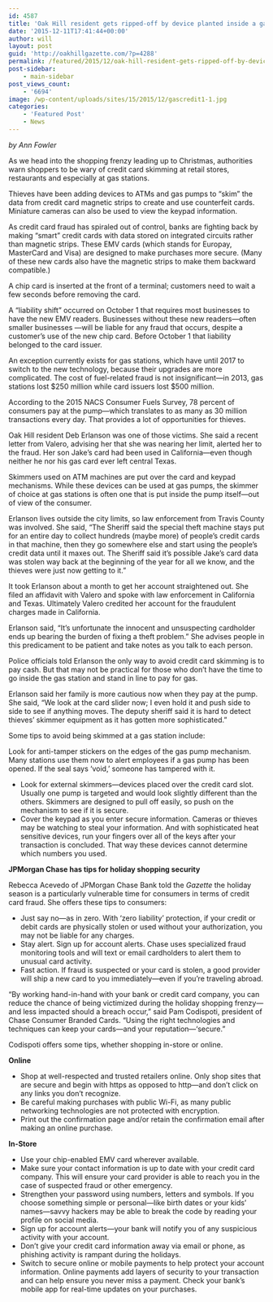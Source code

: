 ```yaml
---
id: 4587
title: 'Oak Hill resident gets ripped-off by device planted inside a gas pump'
date: '2015-12-11T17:41:44+00:00'
author: will
layout: post
guid: 'http://oakhillgazette.com/?p=4288'
permalink: /featured/2015/12/oak-hill-resident-gets-ripped-off-by-device-planted-inside-a-gas-pump/
post-sidebar:
    - main-sidebar
post_views_count:
    - '6694'
image: /wp-content/uploads/sites/15/2015/12/gascredit1-1.jpg
categories:
    - 'Featured Post'
    - News
---
```


*by Ann Fowler*

As we head into the shopping frenzy leading up to Christmas, authorities warn shoppers to be wary of credit card skimming at retail stores, restaurants and especially at gas stations.

Thieves have been adding devices to ATMs and gas pumps to “skim” the data from credit card magnetic strips to create and use counterfeit cards. Miniature cameras can also be used to view the keypad information.

As credit card fraud has spiraled out of control, banks are fighting back by making “smart” credit cards with data stored on integrated circuits rather than magnetic strips. These EMV cards (which stands for Europay, MasterCard and Visa) are designed to make purchases more secure. (Many of these new cards also have the magnetic strips to make them backward compatible.)

A chip card is inserted at the front of a terminal; customers need to wait a few seconds before removing the card.

A “liability shift” occurred on October 1 that requires most businesses to have the new EMV readers. Businesses without these new readers—often smaller businesses —will be liable for any fraud that occurs, despite a customer’s use of the new chip card. Before October 1 that liability belonged to the card issuer.

An exception currently exists for gas stations, which have until 2017 to switch to the new technology, because their upgrades are more complicated. The cost of fuel-related fraud is not insignificant—in 2013, gas stations lost $250 million while card issuers lost $500 million.

According to the 2015 NACS Consumer Fuels Survey, 78 percent of consumers pay at the pump—which translates to as many as 30 million transactions every day. That provides a lot of opportunities for thieves.

Oak Hill resident Deb Erlanson was one of those victims. She said a recent letter from Valero, advising her that she was nearing her limit, alerted her to the fraud. Her son Jake’s card had been used in California—even though neither he nor his gas card ever left central Texas.

Skimmers used on ATM machines are put over the card and keypad mechanisms. While these devices can be used at gas pumps, the skimmer of choice at gas stations is often one that is put inside the pump itself—out of view of the consumer.

Erlanson lives outside the city limits, so law enforcement from Travis County was involved. She said, “The Sheriff said the special theft machine stays put for an entire day to collect hundreds (maybe more) of people’s credit cards in that machine, then they go somewhere else and start using the people’s credit data until it maxes out. The Sheriff said it’s possible Jake’s card data was stolen way back at the beginning of the year for all we know, and the thieves were just now getting to it.”

It took Erlanson about a month to get her account straightened out. She filed an affidavit with Valero and spoke with law enforcement in California and Texas. Ultimately Valero credited her account for the fraudulent charges made in California.

Erlanson said, “It’s unfortunate the innocent and unsuspecting cardholder ends up bearing the burden of fixing a theft problem.” She advises people in this predicament to be patient and take notes as you talk to each person.

Police officials told Erlanson the only way to avoid credit card skimming is to pay cash. But that may not be practical for those who don’t have the time to go inside the gas station and stand in line to pay for gas.

Erlanson said her family is more cautious now when they pay at the pump. She said, “We look at the card slider now; I even hold it and push side to side to see if anything moves. The deputy sheriff said it is hard to detect thieves’ skimmer equipment as it has gotten more sophisticated.”

Some tips to avoid being skimmed at a gas station include:

Look for anti-tamper stickers on the edges of the gas pump mechanism. Many stations use them now to alert employees if a gas pump has been opened. If the seal says ‘void,’ someone has tampered with it.

- Look for external skimmers—devices placed over the credit card slot. Usually one pump is targeted and would look slightly different than the others. Skimmers are designed to pull off easily, so push on the mechanism to see if it is secure.
- Cover the keypad as you enter secure information. Cameras or thieves may be watching to steal your information. And with sophisticated heat sensitive devices, run your fingers over all of the keys after your transaction is concluded. That way these devices cannot determine which numbers you used.

**JPMorgan Chase has tips for holiday shopping security**

Rebecca Acevedo of JPMorgan Chase Bank told the *Gazette* the holiday season is a particularly vulnerable time for consumers in terms of credit card fraud. She offers these tips to consumers:

- Just say no—as in zero. With ‘zero liability’ protection, if your credit or debit cards are physically stolen or used without your authorization, you may not be liable for any charges.
- Stay alert. Sign up for account alerts. Chase uses specialized fraud monitoring tools and will text or email cardholders to alert them to unusual card activity.
- Fast action. If fraud is suspected or your card is stolen, a good provider will ship a new card to you immediately—even if you’re traveling abroad.

“By working hand-in-hand with your bank or credit card company, you can reduce the chance of being victimized during the holiday shopping frenzy—and less impacted should a breach occur,” said Pam Codispoti, president of Chase Consumer Branded Cards. “Using the right technologies and techniques can keep your cards—and your reputation—‘secure.”

Codispoti offers some tips, whether shopping in-store or online.

**Online**

- Shop at well-respected and trusted retailers online. Only shop sites that are secure and begin with https as opposed to http—and don’t click on any links you don’t recognize.
- Be careful making purchases with public Wi-Fi, as many public networking technologies are not protected with encryption.
- Print out the confirmation page and/or retain the confirmation email after making an online purchase.

**In-Store**

- Use your chip-enabled EMV card wherever available.
- Make sure your contact information is up to date with your credit card company. This will ensure your card provider is able to reach you in the case of suspected fraud or other emergency.
- Strengthen your password using numbers, letters and symbols. If you choose something simple or personal—like birth dates or your kids’ names—savvy hackers may be able to break the code by reading your profile on social media.
- Sign up for account alerts—your bank will notify you of any suspicious activity with your account.
- Don’t give your credit card information away via email or phone, as phishing activity is rampant during the holidays.
- Switch to secure online or mobile payments to help protect your account information. Online payments add layers of security to your transaction and can help ensure you never miss a payment. Check your bank’s mobile app for real-time updates on your purchases.